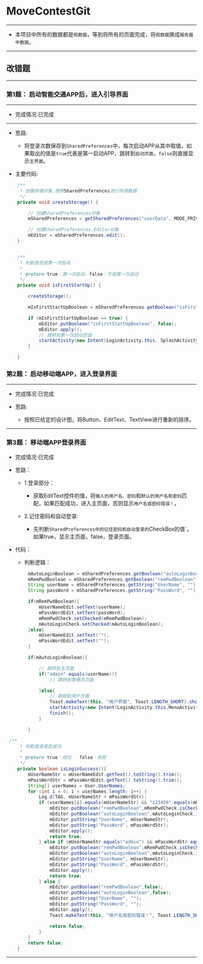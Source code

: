 # MoveContestGit
---

* 本项目中所有的数据都是`假数据`，等到将所有的页面完成，将`假数据`换成`服务器中数据`。
---
## 改错题
---
### 第1题：	启动智能交通APP后，进入引导界面
---

* 完成情况:已完成

---

* 思路:

	* 将登录次数保存到`SharedPreferences`中，每次启动APP从其中取值，如果取出的值是`true`代表是第一启动APP，跳转到`启动页面`，`false`则直接显示`主界面`。

* 主要代码:
```java
    /**
     * 创建存储对象,使用SharedPreferences进行存储数据
     */
    private void createStorage() {

        // 创建SharedPreferences对象
        mSharedPreferences = getSharedPreferences("userData", MODE_PRIVATE);

        // 创建SharedPreferences.Editor对象
        mEditor = mSharedPreferences.edit();
    }


    /**
     * 判断是否是第一次启动
     *
     * @return true：第一次启动，false：不是第一次启动
     */
    private void isFirstStartUp() {

        createStorage();

        mIsFirstStartUpBoolean = mSharedPreferences.getBoolean("isFirstStartUpBoolean", true);

        if (mIsFirstStartUpBoolean == true) {
            mEditor.putBoolean("isFirstStartUpBoolean", false);
            mEditor.apply();
            // 跳转到第一次启动页面
            startActivity(new Intent(LoginActivity.this, SplashActivity.class));
        }

    }
```

### 第2题：	启动移动端APP，进入登录界面
---

* 完成情况:已完成

* 思路:

	* 按照已给定的设计图，将Button、EditText、TextView进行重新的排序。
---

### 第3题：	移动端APP登录界面

* 完成情况:已完成

* 思路：

	* 1.登录部分：
	
		* 获取EditText控件的值，将`输入的用户名、密码`和`默认的用户名和密码`匹配，如果匹配成功，进入主页面，否则显示`用户名或密码错误！`。

	* 2.记住密码和自动登录:

		* 先判断`SharedPreferences中的记住密码和自动登录的`CheckBox的值`，如果true，显示主页面，false，登录页面。

* 代码：

	* 判断逻辑：
	
```java
		mAutoLoginBoolean = mSharedPreferences.getBoolean("autoLoginBoolean", false);
        mRemPwdBoolean = mSharedPreferences.getBoolean("remPwdBoolean", false);
        String userName = mSharedPreferences.getString("UserName", "");
        String passWord = mSharedPreferences.getString("PassWord", "");

        if(mRemPwdBoolean){
            mUserNameEdit.setText(userName);
            mPassWordEdit.setText(passWord);
            mRemPwdCheck.setChecked(mRemPwdBoolean);
            mAutoLoginCheck.setChecked(mAutoLoginBoolean);
        }else{
            mUserNameEdit.setText("");
            mPassWordEdit.setText("");
        }

        if(mAutoLoginBoolean){

            // 跳转到主页面
            if("admin".equals(userName)){
                // 跳转到管理员页面

            }else{
                // 跳转到用户页面
                Toast.makeText(this, "用户界面", Toast.LENGTH_SHORT).show();
                startActivity(new Intent(LoginActivity.this,MenuActivity.class));
                finish();
            }

        }
```
	
```java
 /**
     * 判断登录是否成功
     *
     * @return true：成功   false：失败
     */
    private boolean isLoginSuccess(){
        mUserNameStr = mUserNameEdit.getText().toString().trim();
        mPassWordStr = mPassWordEdit.getText().toString().trim();
        String[] userNames = User.UserNames;
        for (int i = 0; i < userNames.length; i++) {
            Log.d(TAG, mUserNameStr + mPassWordStr);
            if (userNames[i].equals(mUserNameStr) && "123456".equals(mPassWordStr)) {
                mEditor.putBoolean("remPwdBoolean",mRemPwdCheck.isChecked());
                mEditor.putBoolean("autoLoginBoolean",mAutoLoginCheck.isChecked());
                mEditor.putString("UserName", mUserNameStr);
                mEditor.putString("PassWord", mPassWordStr);
                mEditor.apply();
                return true;
            } else if (mUserNameStr.equals("admin") && mPassWordStr.equals("admin")) {
                mEditor.putBoolean("remPwdBoolean",mRemPwdCheck.isChecked());
                mEditor.putBoolean("autoLoginBoolean",mAutoLoginCheck.isChecked());
                mEditor.putString("UserName", mUserNameStr);
                mEditor.putString("PassWord", mPassWordStr);
                mEditor.apply();
                return true;
            } else {
                mEditor.putBoolean("remPwdBoolean",false);
                mEditor.putBoolean("autoLoginBoolean",false);
                mEditor.putString("UserName", "");
                mEditor.putString("PassWord", "");
                mEditor.apply();
                Toast.makeText(this, "用户名或密码错误！", Toast.LENGTH_SHORT).show();

                return false;
            }
        }
        return false;
    }
``` 
---

